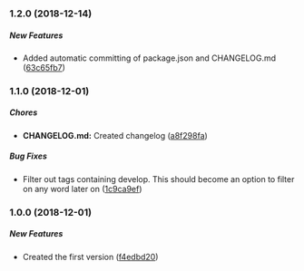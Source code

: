 ### 1.2.0 (2018-12-14)

##### New Features

*  Added automatic committing of package.json and CHANGELOG.md ([63c65fb7](https://github.com/maartenst/rel-ease/commit/63c65fb7c07e1d6bfa766d133ba599e60ff0bfaa))

### 1.1.0 (2018-12-01)

##### Chores

* **CHANGELOG.md:**  Created changelog ([a8f298fa](https://github.com/maartenst/rel-ease/commit/a8f298fa819b2cef13252e1b56111f53401a2c2c))

##### Bug Fixes

*  Filter out tags containing develop. This should become an option to filter on any word later on ([1c9ca9ef](https://github.com/maartenst/rel-ease/commit/1c9ca9ef844f1ab434317bbd83ef0d07befb7a2e))

### 1.0.0 (2018-12-01)

##### New Features

*  Created the first version ([f4edbd20](https://github.com/maartenst/rel-ease/commit/f4edbd20c5f81613cb7ce1215ed67e979d628cd6))

